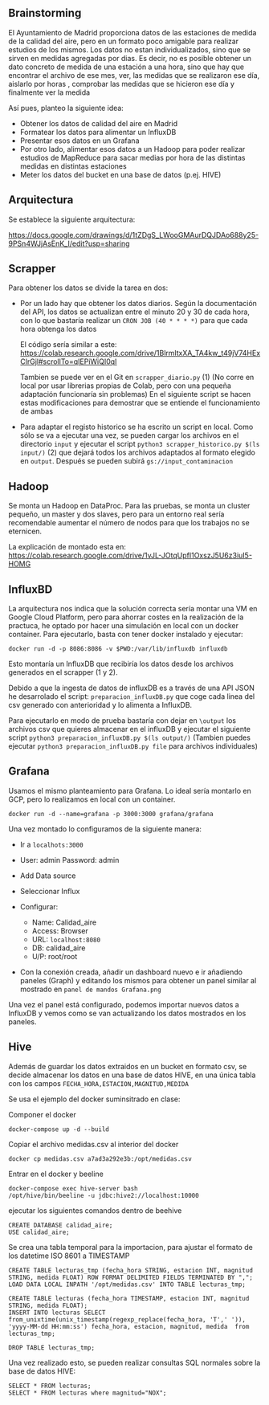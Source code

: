 ## Brainstorming

El Ayuntamiento de Madrid proporciona datos de las estaciones de medida de la calidad del aire, pero en un formato poco amigable para realizar estudios de los mismos. Los datos no estan individualizados, sino que se sirven en medidas agregadas por dias. Es decir, no es posible obtener un dato concreto de medida de una estación a una hora, sino que hay que encontrar el archivo de ese mes, ver, las medidas que se realizaron ese día, aislarlo por horas , comprobar las medidas que se hicieron ese día y finalmente ver la medida

Así pues, planteo la siguiente idea:

* Obtener los datos de calidad del aire en Madrid
* Formatear los datos para alimentar un InfluxDB
* Presentar esos datos en un Grafana
* Por otro lado, alimentar esos datos a un Hadoop para poder realizar estudios de MapReduce para sacar medias por hora de las distintas medidas en distintas estaciones
* Meter los datos del bucket en una base de datos (p.ej. HIVE)

## Arquitectura
Se establece la siguiente arquitectura:

https://docs.google.com/drawings/d/1tZDgS_LWooGMAurDQJDAo688y25-9PSn4WJjAsEnK_I/edit?usp=sharing

## Scrapper
Para obtener los datos se divide la tarea en dos:
* Por un lado hay que obtener los datos diarios. Según la documentación del API, los datos se actualizan entre el minuto 20 y 30 de cada hora, con lo que bastaría realizar un `CRON JOB (40 * * * *)` para que cada hora obtenga los datos

  El código sería similar a este:
https://colab.research.google.com/drive/1BlrmltxXA_TA4kw_t49jV74HExClrGjl#scrollTo=qIEPiWiQI0qI

  Tambien se puede ver en el Git en `scrapper_diario.py` (1) (No corre en local por usar librerias propias de Colab, pero con una pequeña adaptación funcionaría sin problemas) En el siguiente script se hacen estas modificaciones para demostrar que se entiende el funcionamiento de ambas

* Para adaptar el registo historico se ha escrito un script en local. Como sólo se va a ejecutar una vez,
se pueden cargar los archivos en el directorio `input` y ejecutar el script
 `python3 scrapper_historico.py $(ls input/)` (2) que dejará todos los archivos adaptados al formato
  elegido en `output`. Después se pueden subirá `gs://input_contaminacion`

## Hadoop

Se monta un Hadoop en DataProc. Para las pruebas, se monta un cluster pequeño, un master y dos slaves, pero para un 
entorno real sería recomendable aumentar el número de nodos para que los trabajos no se eternicen.

La explicación de montado esta en:
https://colab.research.google.com/drive/1vJL-JOtqUpfI1OxszJ5U6z3iuI5-HOMG

## InfluxBD
La arquitectura nos indica que la solución correcta sería montar una VM en Google Cloud Platform, pero para ahorrar costes en la realización de la practuca, he optado por hacer una simulación en local con un docker container.
Para ejecutarlo, basta con tener docker instalado y ejecutar:

`docker run -d -p 8086:8086 -v $PWD:/var/lib/influxdb influxdb`

Esto montaría un InfluxDB que recibiría los datos desde los archivos generados en el scrapper (1 y 2). 

Debido a que la ingesta de datos de influxDB es a través de una API JSON he desarrolado el script: `preparacion_influxDB.py` que coge cada linea del csv generado con anterioridad y lo alimenta a InfluxDB. 

Para ejecutarlo en modo de prueba bastaría con dejar en `\output` los archivos csv que quieres almacenar en el influxDB y ejecutar el siguiente script `python3 preparacion_influxDB.py $(ls output/)`  (Tambien puedes ejecutar `python3 preparacion_influxDB.py file` para archivos individuales)

## Grafana
Usamos el mismo planteamiento para Grafana. Lo ideal sería montarlo en GCP, pero lo realizamos en local con un container.

`docker run -d --name=grafana -p 3000:3000 grafana/grafana`

Una vez montado lo configuramos de la siguiente manera:

*  Ir a `localhots:3000`
*  User: admin Password: admin
*  Add Data source
*  Seleccionar Influx
*  Configurar:

   -  Name: Calidad_aire
   -  Access: Browser
   -  URL: `localhost:8080`
   -  DB: calidad_aire
   -  U/P: root/root
   
* Con la conexión creada, añadir un dashboard nuevo e ir añadiendo paneles (Graph) y editando los mismos para obtener un panel similar al mostrado en `panel de mandos Grafana.png`

Una vez el panel está configurado, podemos importar nuevos datos a InfluxDB y vemos como se van actualizando los datos mostrados en los paneles. 


## Hive
Además de guardar los datos extraidos en un bucket en formato csv, se decide almacenar los datos en una base de datos HIVE, en una única tabla con los campos `FECHA_HORA,ESTACION,MAGNITUD,MEDIDA`

Se usa el ejemplo del docker suminsitrado en clase:


Componer el docker
```
docker-compose up -d --build
```
Copiar el archivo medidas.csv al interior del docker

```
docker cp medidas.csv a7ad3a292e3b:/opt/medidas.csv
```

Entrar en el docker y beeline
```
docker-compose exec hive-server bash
/opt/hive/bin/beeline -u jdbc:hive2://localhost:10000
```

ejecutar los siguientes comandos dentro de beehive
```
CREATE DATABASE calidad_aire;
USE calidad_aire;
```
Se crea una tabla temporal para la importacion, para ajustar el formato de los datetime ISO 8601 a TIMESTAMP
```
CREATE TABLE lecturas_tmp (fecha_hora STRING, estacion INT, magnitud STRING, medida FLOAT) ROW FORMAT DELIMITED FIELDS TERMINATED BY ",";
LOAD DATA LOCAL INPATH '/opt/medidas.csv' INTO TABLE lecturas_tmp;

CREATE TABLE lecturas (fecha_hora TIMESTAMP, estacion INT, magnitud STRING, medida FLOAT);
INSERT INTO lecturas SELECT from_unixtime(unix_timestamp(regexp_replace(fecha_hora, 'T',' ')), 'yyyy-MM-dd HH:mm:ss') fecha_hora, estacion, magnitud, medida  from lecturas_tmp;

DROP TABLE lecturas_tmp;
```
Una vez realizado esto, se pueden realizar consultas SQL normales sobre la base de datos HIVE:
```
SELECT * FROM lecturas;
SELECT * FROM lecturas where magnitud="NOX";
```
